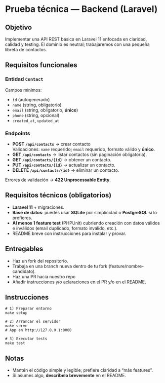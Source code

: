 # Prueba técnica — Backend (Laravel)

## Objetivo

Implementar una API REST básica en Laravel 11 enfocada en claridad, calidad y testing. El dominio es neutral; trabajaremos con una pequeña libreta de contactos.

## Requisitos funcionales

### Entidad `Contact`
Campos mínimos:
- `id` (autogenerado)
- `name` (string, obligatorio)
- `email` (string, obligatorio, **único**)
- `phone` (string, opcional)
- `created_at`, `updated_at`

### Endpoints
- **POST `/api/contacts`** → crear contacto  
  Validaciones: `name` requerido; `email` requerido, formato válido y **único**.
- **GET `/api/contacts`** → listar contactos (sin paginación obligatoria).
- **GET `/api/contacts/{id}`** → obtener un contacto.
- **PUT `/api/contacts/{id}`** → actualizar un contacto.
- **DELETE `/api/contacts/{id}`** → eliminar un contacto.

Errores de validación → **422 Unprocessable Entity**.

## Requisitos técnicos (obligatorios)
- **Laravel 11** + migraciones.
- **Base de datos**: puedes usar **SQLite** por simplicidad o **PostgreSQL** si lo prefieres.
- **Al menos 1 feature test** (PHPUnit) cubriendo creación con datos válidos e inválidos (email duplicado, formato inválido, etc.).
- README breve con instrucciones para instalar y provar.

## Entregables
- Haz un fork del repositorio.
- Trabaja en una branch nueva dentro de tu fork (feature/nombre-candidato).
- Haz una PR hacia nuestro repo
- Añadir instrucciones y/o aclaraciones en el PR y/o en el README.

## Instrucciones

```
# 1) Preparar entorno
make setup

# 2) Arrancar el servidor
make serve
# App en http://127.0.0.1:8000

# 3) Executar tests
make test

```

## Notas
- Mantén el código simple y legible; prefiere claridad a “más features”.
- Si asumes algo, **descríbelo brevemente** en el README.
